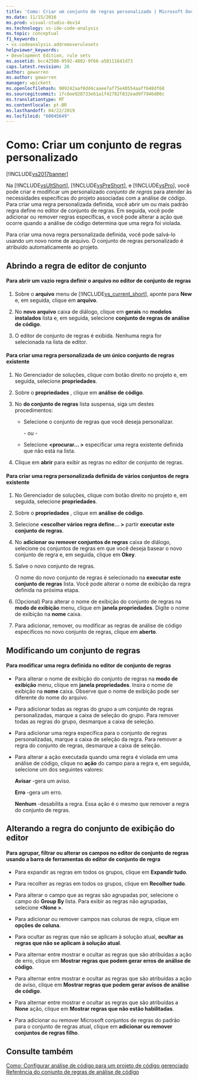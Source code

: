 ```yaml
---
title: 'Como: Criar um conjunto de regras personalizado | Microsoft Docs'
ms.date: 11/15/2016
ms.prod: visual-studio-dev14
ms.technology: vs-ide-code-analysis
ms.topic: conceptual
f1_keywords:
- vs.codeanalysis.addremoverulesets
helpviewer_keywords:
- Development Edition, rule sets
ms.assetid: bcc42508-9592-4802-9f66-a50111641d73
caps.latest.revision: 26
author: gewarren
ms.author: gewarren
manager: wpickett
ms.openlocfilehash: 909242aaf8dd4caaee7af75e40554aaff648df68
ms.sourcegitcommit: 1fc6ee928733e61a1f42782f832ead9f7946d00c
ms.translationtype: MT
ms.contentlocale: pt-BR
ms.lasthandoff: 04/22/2019
ms.locfileid: "60045649"
---
```

# <a name="how-to-create-a-custom-rule-set"></a>Como: Criar um conjunto de regras personalizado
[!INCLUDE[vs2017banner](../includes/vs2017banner.md)]

Na [!INCLUDE[vsUltShort](../includes/vsultshort-md.md)], [!INCLUDE[vsPreShort](../includes/vspreshort-md.md)], e [!INCLUDE[vsPro](../includes/vspro-md.md)], você pode criar e modificar um personalizado *conjunto de regras* para atender às necessidades específicas do projeto associadas com a análise de código. Para criar uma regra personalizada definida, você abrir um ou mais padrão regra define no editor de conjunto de regras. Em seguida, você pode adicionar ou remover regras específicas, e você pode alterar a ação que ocorre quando a análise de código determina que uma regra foi violada.  
  
 Para criar uma nova regra personalizada definida, você pode salvá-lo usando um novo nome de arquivo. O conjunto de regras personalizado é atribuído automaticamente ao projeto.  
  
## <a name="opening-the-rule-set-editor"></a>Abrindo a regra de editor de conjunto  
  
#### <a name="to-open-an-empty-rule-set-file-in-the-rule-set-editor"></a>Para abrir um vazio regra definir o arquivo no editor de conjunto de regras  
  
1. Sobre o **arquivo** menu de [!INCLUDE[vs_current_short](../includes/vs-current-short-md.md)], aponte para **New** e, em seguida, clique em **arquivo**.  
  
2. No **novo arquivo** caixa de diálogo, clique em **gerais** no **modelos instalados** lista e, em seguida, selecione **conjunto de regras de análise de código**.  
  
3. O editor de conjunto de regras é exibida. Nenhuma regra for selecionada na lista de editor.  
  
#### <a name="to-create-a-custom-rule-from-a-single-existing-rule-set"></a>Para criar uma regra personalizada de um único conjunto de regras existente  
  
1. No Gerenciador de soluções, clique com botão direito no projeto e, em seguida, selecione **propriedades**.  
  
2. Sobre o **propriedades** , clique em **análise de código**.  
  
3. No **do conjunto de regras** lista suspensa, siga um destes procedimentos:  
  
   - Selecione o conjunto de regras que você deseja personalizar.  
  
     \- ou -  
  
   - Selecione  **\<procurar... >** especificar uma regra existente definida que não está na lista.  
  
4. Clique em **abrir** para exibir as regras no editor de conjunto de regras.  
  
#### <a name="to-create-a-custom-rule-set-from-multiple-existing-rule-sets"></a>Para criar uma regra personalizada definida de vários conjuntos de regra existente  
  
1. No Gerenciador de soluções, clique com botão direito no projeto e, em seguida, selecione **propriedades**.  
  
2. Sobre o **propriedades** , clique em **análise de código**.  
  
3. Selecione  **\<escolher vários regra define... >** partir **executar este conjunto de regras**.  
  
4. No **adicionar ou remover conjuntos de regras** caixa de diálogo, selecione os conjuntos de regras em que você deseja basear o novo conjunto de regra e, em seguida, clique em **Okey**.  
  
5. Salve o novo conjunto de regras.  
  
     O nome do novo conjunto de regras é selecionado na **executar este conjunto de regras** lista. Você pode alterar o nome de exibição da regra definida na próxima etapa.  
  
6. (Opcional) Para alterar o nome de exibição do conjunto de regras na **modo de exibição** menu, clique em **janela propriedades**. Digite o nome de exibição na **nome** caixa.  
  
7. Para adicionar, remover, ou modificar as regras de análise de código específicos no novo conjunto de regras, clique em **aberto**.  
  
## <a name="modifying-a-rule-set"></a>Modificando um conjunto de regras  
  
#### <a name="to-modify-a-rule-set-in-the-rule-set-editor"></a>Para modificar uma regra definida no editor de conjunto de regras  
  
- Para alterar o nome de exibição do conjunto de regras na **modo de exibição** menu, clique em **janela propriedades**. Insira o nome de exibição na **nome** caixa. Observe que o nome de exibição pode ser diferente do nome do arquivo.  
  
- Para adicionar todas as regras do grupo a um conjunto de regras personalizadas, marque a caixa de seleção do grupo. Para remover todas as regras do grupo, desmarque a caixa de seleção.  
  
- Para adicionar uma regra específica para o conjunto de regras personalizadas, marque a caixa de seleção da regra. Para remover a regra do conjunto de regras, desmarque a caixa de seleção.  
  
- Para alterar a ação executada quando uma regra é violada em uma análise de código, clique no **ação** do campo para a regra e, em seguida, selecione um dos seguintes valores:  
  
     **Avisar** -gera um aviso.  
  
     **Erro** -gera um erro.  
  
     **Nenhum** -desabilita a regra. Essa ação é o mesmo que remover a regra do conjunto de regras.  
  
## <a name="changing-the-rule-set-editor-display"></a>Alterando a regra do conjunto de exibição do editor  
  
#### <a name="to-group-filter-or-change-the-fields-in-the-rule-set-editor-by-using-the-rule-set-editor-toolbar"></a>Para agrupar, filtrar ou alterar os campos no editor de conjunto de regras usando a barra de ferramentas do editor de conjunto de regra  
  
- Para expandir as regras em todos os grupos, clique em **Expandir tudo**.  
  
- Para recolher as regras em todos os grupos, clique em **Recolher tudo**.  
  
- Para alterar o campo que as regras são agrupadas por, selecione o campo do **Group By** lista. Para exibir as regras não agrupadas, selecione  **\<None >**.  
  
- Para adicionar ou remover campos nas colunas de regra, clique em **opções de coluna**.  
  
- Para ocultar as regras que não se aplicam à solução atual, **ocultar as regras que não se aplicam à solução atual**.  
  
- Para alternar entre mostrar e ocultar as regras que são atribuídas a ação de erro, clique em **Mostrar regras que podem gerar erros de análise de código**.  
  
- Para alternar entre mostrar e ocultar as regras que são atribuídas a ação de aviso, clique em **Mostrar regras que podem gerar avisos de análise de código**.  
  
- Para alternar entre mostrar e ocultar as regras que são atribuídas a **None** ação, clique em **Mostrar regras que não estão habilitadas**.  
  
- Para adicionar ou remover Microsoft conjuntos de regras do padrão para o conjunto de regras atual, clique em **adicionar ou remover conjuntos de regras filho**.  
  
## <a name="see-also"></a>Consulte também  
 [Como: Configurar análise de código para um projeto de código gerenciado](../code-quality/how-to-configure-code-analysis-for-a-managed-code-project.md)   
 [Referência do conjunto de regras de análise de código](../code-quality/code-analysis-rule-set-reference.md)
